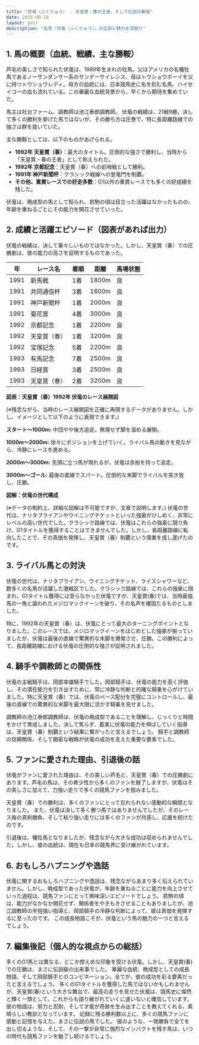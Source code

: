 ```yaml
---
title: "伏竜（ふくりゅう） - 天皇賞・春の王者、そして伝説の繋駕"
date: 2025-08-18
layout: post
description: "名馬『伏竜（ふくりゅう）』の伝説と魅力を深堀り"
---
```


## 1. 馬の概要（血統、戦績、主な勝鞍）

芦毛の美しさで知られた伏竜は、1989年生まれの牡馬。父はアメリカの名種牡馬であるノーザンダンサー系のサンデーサイレンス、母はトウショウボーイを父に持つトウショウレディ。母方の血統には、日本競馬史に名を刻む名馬、ハイセイコーの血も流れている。この華麗な血統背景から、早くから期待を集めていた。

馬主は社台ファーム、調教師は池江泰郎調教師。  伏竜の戦績は、21戦9勝。決して多くの勝利を挙げた馬ではないが、その勝ち方は圧巻で、特に長距離路線での強さは群を抜いていた。

主な勝鞍としては、以下のものがあげられる。

* **1992年 天皇賞（春）**：最大のタイトル。圧倒的な強さで勝利し、当時から「天皇賞・春の王者」として称えられた。
* **1992年 京都記念**：天皇賞（春）への前哨戦として勝利。
* **1991年 神戸新聞杯**：クラシック戦線への登竜門を制覇。
* **その他、重賞レースでの好走多数**：G1以外の重賞レースでも多くの好成績を残した。

伏竜は、晩成型の馬として知られ、若駒の頃は目立った活躍はなかったものの、年齢を重ねるごとにその能力を開花させていった。


## 2. 成績と活躍エピソード（図表があれば出力）

伏竜の戦績は、決して華々しいものではなかった。しかし、天皇賞（春）での圧勝劇は、彼の能力の高さを証明するものであった。

| 年 | レース名 | 着順 | 距離 | 馬場状態 |
|---|---|---|---|---|
| 1991 | 新馬戦 | 1着 | 1800m | 良 |
| 1991 | 共同通信杯 | 3着 | 1600m | 良 |
| 1991 | 神戸新聞杯 | 1着 | 2000m | 良 |
| 1991 | 菊花賞 | 4着 | 3000m | 良 |
| 1992 | 京都記念 | 1着 | 2200m | 良 |
| 1992 | 天皇賞（春） | 1着 | 3200m | 良 |
| 1992 | 宝塚記念 | 5着 | 2200m | 良 |
| 1993 | 有馬記念 | 7着 | 2500m | 良 |
| 1993 | 日経賞 | 3着 | 2500m | 良 |
| 1993 | 天皇賞（春） | 2着 | 3200m | 良 |


**図表：天皇賞（春）1992年 伏竜のレース展開図**

(※残念ながら、当時のレース展開図を正確に再現するデータがありません。しかし、イメージとして以下のように表現できます。)

**スタート〜1000m:** 中団やや後方追走。無理せず脚を溜める展開。

**1000m〜2000m:**  徐々にポジションを上げていく。ライバル馬の動きを見ながら、冷静にレースを進める。

**2000m〜3000m:**  先頭に立つ馬が現れるが、伏竜は余裕を持って追走。

**3000m〜ゴール:**  最後の直線でスパート。圧倒的な末脚でライバルを突き放し、圧勝。


**図解：伏竜の世代構成**

(※データの制約上、詳細な図解は不可能ですが、文章で説明します。) 伏竜の世代は、ナリタブライアンやウイニングチケットといった強豪がひしめく、非常にレベルの高い世代でした。クラシック路線では、伏竜はこれらの強豪に競り負け、G1タイトルを獲得することはできませんでした。しかし、長距離路線に転向したことで、その真価を発揮し、天皇賞（春）制覇という偉業を成し遂げたのです。


## 3. ライバル馬との対決

伏竜の世代は、ナリタブライアン、ウイニングチケット、ライスシャワーなど、数多くの名馬が活躍した激戦区でした。クラシック路線では、これらの強豪に阻まれ、G1タイトル獲得には至らなかった伏竜ですが、天皇賞(春)では、当時最強馬の一角と謳われたメジロマックイーンを破り、その名声を確固たるものとしました。

特に、1992年の天皇賞（春）は、伏竜にとって最大のターニングポイントとなりました。このレースでは、メジロマックイーンをはじめとした強豪が揃っていましたが、伏竜は最後の直線で驚異的な末脚を爆発させ、圧勝。この勝利によって、長距離路線における伏竜の圧倒的な強さが証明されました。


## 4. 騎手や調教師との関係性

伏竜の主戦騎手は、岡部幸雄騎手でした。岡部騎手は、伏竜の能力を高く評価し、その潜在能力を引き出すために、常に冷静な判断と的確な騎乗を心がけていました。特に天皇賞（春）では、伏竜のペース配分を完璧にコントロールし、最後の直線での驚異的な末脚を最大限に活かす騎乗を見せました。

調教師の池江泰郎調教師は、伏竜の晩成型であることを理解し、じっくりと時間をかけて育成しました。決して焦らず、着実に伏竜の能力を伸ばしていく指導は、天皇賞（春）制覇という結果に繋がったと言えるでしょう。  騎手と調教師の信頼関係、そして緻密な戦略が伏竜の成功を支えた重要な要素でした。


## 5. ファンに愛された理由、引退後の話

伏竜がファンに愛された理由は、その美しい芦毛と、天皇賞（春）での圧勝劇にあります。芦毛の馬は、その希少性から多くのファンを魅了しますが、伏竜はその美しさに加えて、力強い走りで多くの競馬ファンを掴みました。

天皇賞（春）での勝利は、多くのファンにとって忘れられない感動的な瞬間となりました。  また、伏竜は決して多く勝つ馬ではありませんでしたが、そのレース毎の真剣勝負、そして粘り強い走りには多くのファンが共感し、応援を続けたのです。

引退後は、種牡馬となりましたが、残念ながら大きな成功は収められませんでした。しかし、彼の血統は、現在も日本の競馬界に受け継がれています。


## 6. おもしろハプニングや逸話

伏竜に関するおもしろハプニングや逸話は、残念ながらあまり多く伝えられていません。しかし、晩成型であった伏竜が、年齢を重ねるごとに能力を向上させていった過程は、競馬ファンにとって興味深いエピソードでしょう。  若駒の頃は、能力がなかなか開花せず、関係者をやきもきさせることもありましたが、池江調教師の辛抱強い指導と、岡部騎手の冷静な判断によって、彼は真価を発揮するに至ったのです。  この成長物語こそが、伏竜という馬の魅力の一つと言えるでしょう。


## 7. 編集後記（個人的な視点からの総括）

多くのG1馬とは異なる、どこか控えめな印象を受ける伏竜。しかし、天皇賞(春)での圧勝は、まさに伝説級の出来事でした。  華麗な血統、晩成型としての成長物語、そして岡部騎手とのコンビネーション。全てが、彼の成功を彩る要素だったと言えるでしょう。  多くのG1タイトルを獲得した馬ではないかもしれませんが、天皇賞(春)という大きな舞台で、最高の走りを見せた伏竜は、競馬史に燦然と輝く一頭として、これからも語り継がれていくに違いないと確信しています。  彼の物語は、努力と忍耐、そして才能が奇跡を生み出すことを教えてくれる、素晴らしい教訓となっています。  記録に残る勝利数以上に、多くの競馬ファンに感動と記憶を与えた、まさに伝説の馬でした。  彼のような、一発勝負で全てを出し切るような、そして、その一撃が非常に強烈なインパクトを残す馬は、いつの時代も競馬ファンを魅了し続けるでしょう。
